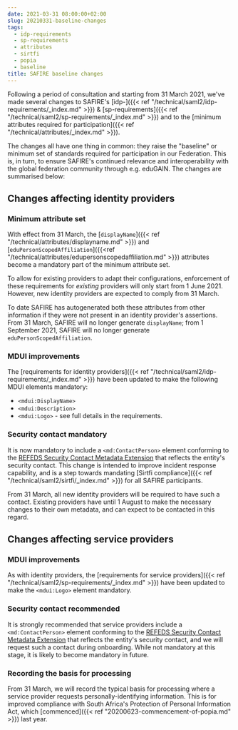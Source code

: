 ```yaml
---
date: 2021-03-31 08:00:00+02:00
slug: 20210331-baseline-changes
tags:
  - idp-requirements
  - sp-requirements
  - attributes
  - sirtfi
  - popia
  - baseline
title: SAFIRE baseline changes
---
```

Following a period of consultation and starting from 31 March 2021, we've made several changes to SAFIRE's [idp-]({{< ref "/technical/saml2/idp-requirements/_index.md" >}}) & [sp-requirements]({{< ref "/technical/saml2/sp-requirements/_index.md" >}}) and to the [minimum attributes required for participation]({{< ref "/technical/attributes/_index.md" >}}).<!--more-->

The changes all have one thing in common: they raise the "baseline" or minimum set of standards required for participation in our Federation. This is, in turn, to ensure SAFIRE's continued relevance and interoperability with the global federation community through e.g. eduGAIN. The changes are summarised below:

## Changes affecting identity providers

### Minimum attribute set

With effect from 31 March, the [`displayName`]({{< ref "/technical/attributes/displayname.md" >}}) and [`eduPersonScopedAffiliation`]({{<ref "/technical/attributes/edupersonscopedaffiliation.md" >}}) attributes become a mandatory part of the minimum attribute set.

To allow for existing providers to adapt their configurations, enforcement of these requirements for *existing* providers will only start from 1 June 2021. However, new identity providers are expected to comply from 31 March.

To date SAFIRE has autogenerated both these attributes from other information if they were not present in an identity provider's assertions. From 31 March, SAFIRE will no longer generate `displayName`; from 1 September 2021, SAFIRE will no longer generate `eduPersonScopedAffiliation`.

### MDUI improvements

The [requirements for identity providers]({{< ref "/technical/saml2/idp-requirements/_index.md" >}}) have been updated to make the following MDUI elements mandatory:

* `<mdui:DisplayName>`
* `<mdui:Description>`
* `<mdui:Logo>` - see full details in the requirements.

### Security contact mandatory

It is now mandatory to include a `<md:ContactPerson>` element conforming to the [REFEDS Security Contact Metadata Extension](https://refeds.org/metadata/contactType/security) that reflects the entity's security contact.  This change is intended to improve incident response capability, and is a step towards mandating [Sirtfi compliance]({{< ref "/technical/saml2/sirtfi/_index.md" >}}) for all SAFIRE participants.

From 31 March, all new identity providers will be required to have such a contact. Existing providers have until 1 August to make the necessary changes to their own metadata, and can expect to be contacted in this regard.

## Changes affecting service providers

### MDUI improvements

As with identity providers, the [requirements for service providers]({{< ref "/technical/saml2/sp-requirements/_index.md" >}}) have been updated to make the `<mdui:Logo>` element mandatory.

### Security contact recommended

It is strongly recommended that service providers include a `<md:ContactPerson>` element conforming to the [REFEDS Security Contact Metadata Extension](https://refeds.org/metadata/contactType/security) that reflects the entity's security contact, and we will request such a contact during onboarding. While not mandatory at this stage, it is likely to become mandatory in future.

### Recording the basis for processing

From 31 March, we will record the typical basis for processing where a service provider requests personally-identifying information. This is for improved compliance with South Africa's Protection of Personal Information Act, which [commenced]({{< ref "20200623-commencement-of-popia.md" >}}) last year.

